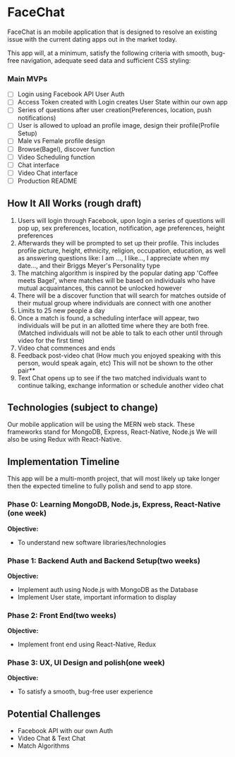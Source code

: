 # FaceChat
FaceChat is an mobile application that is designed to resolve an existing issue with the current dating apps out in the market today.

This app will, at a minimum, satisfy the following criteria with smooth, bug-free navigation, adequate seed data and sufficient CSS styling:

### Main MVPs
- [ ] Login using Facebook API User Auth
- [ ] Access Token created with Login  creates User State within our own app
- [ ] Series of questions after user creation(Preferences, location, push notifications)
- [ ] User is allowed to upload an profile image, design their profile(Profile Setup)
- [ ] Male vs Female profile design
- [ ] Browse(Bagel), discover function
- [ ] Video Scheduling function
- [ ] Chat interface
- [ ] Video Chat interface
- [ ] Production README

## How It All Works (rough draft)
  1. Users will login through Facebook, upon login a series of questions will pop up, sex preferences, location, notification, age preferences, height preferences
  2. Afterwards they will be prompted to set up their profile. This includes profile picture, height, ethnicity, religion, occupation, education, as well as answering questions like: I am ..., I like..., I appreciate when my date..., and their Briggs Meyer's Personality type
  3. The matching algorithm is inspired by the popular dating app 'Coffee meets Bagel', where matches will be based on individuals who have mutual acquaintances, this cannot be unlocked however
  4. There will be a discover function that will search for matches outside of their mutual group where individuals are connect with one another
  4. Limits to 25 new people a day
  5. Once a match is found, a scheduling interface will appear, two individuals will be put in an allotted time where they are both free. (Matched individuals will not be able to talk to each other until through video for the first time)
  6. Video chat commences and ends
  7. Feedback post-video chat (How much you enjoyed speaking with this person, would speak again, etc) This will not be shown to the other pair**
  8. Text Chat opens up to see if the two matched individuals want to continue talking, exchange information or schedule another video chat



## Technologies (subject to change)
Our mobile application will be using the MERN web stack. These frameworks stand for MongoDB, Express, React-Native, Node.js We will also be using Redux with React-Native.

## Implementation Timeline
This app will be a multi-month project, that will most likely up take longer then the expected timeline to fully polish and send to app store.

### Phase 0: Learning MongoDB, Node.js, Express, React-Native (one week)
**Objective:**
  - To understand new software libraries/technologies

### Phase 1: Backend Auth and Backend Setup(two weeks)
**Objective:**
  - Implement auth using Node.js with MongoDB as the Database
  - Implement User state, important information to display

### Phase 2: Front End(two weeks)
**Objective:**
  - Implement front end using React-Native, Redux

### Phase 3: UX, UI Design and polish(one week)
**Objective:**
  - To satisfy a smooth, bug-free user experience

## Potential Challenges
  - Facebook API with our own Auth
  - Video Chat & Text Chat
  - Match Algorithms
